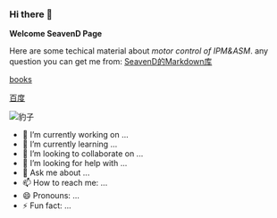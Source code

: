 ### Hi there 👋


**Welcome SeavenD Page**

Here are some techical material about *motor control of IPM&ASM*.
any question you can get me from:
[SeavenD的Markdown库](https://github.com/SeavenD/books/README.md)

[books](https://github.com/SeavenD/books)

[百度](https://www.baidu.com)

![豹子](https://github.com/SeavenD/SeavenD/baozi.jpg)

- 🔭 I’m currently working on ...
- 🌱 I’m currently learning ...
- 👯 I’m looking to collaborate on ...
- 🤔 I’m looking for help with ...
- 💬 Ask me about ...
- 📫 How to reach me: ...
- 😄 Pronouns: ...
- ⚡ Fun fact: ...
